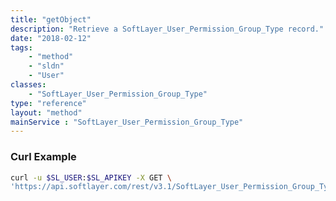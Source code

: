 ```yaml
---
title: "getObject"
description: "Retrieve a SoftLayer_User_Permission_Group_Type record."
date: "2018-02-12"
tags:
    - "method"
    - "sldn"
    - "User"
classes:
    - "SoftLayer_User_Permission_Group_Type"
type: "reference"
layout: "method"
mainService : "SoftLayer_User_Permission_Group_Type"
---
```


### Curl Example
```bash
curl -u $SL_USER:$SL_APIKEY -X GET \
'https://api.softlayer.com/rest/v3.1/SoftLayer_User_Permission_Group_Type/{SoftLayer_User_Permission_Group_TypeID}/getObject'
```
